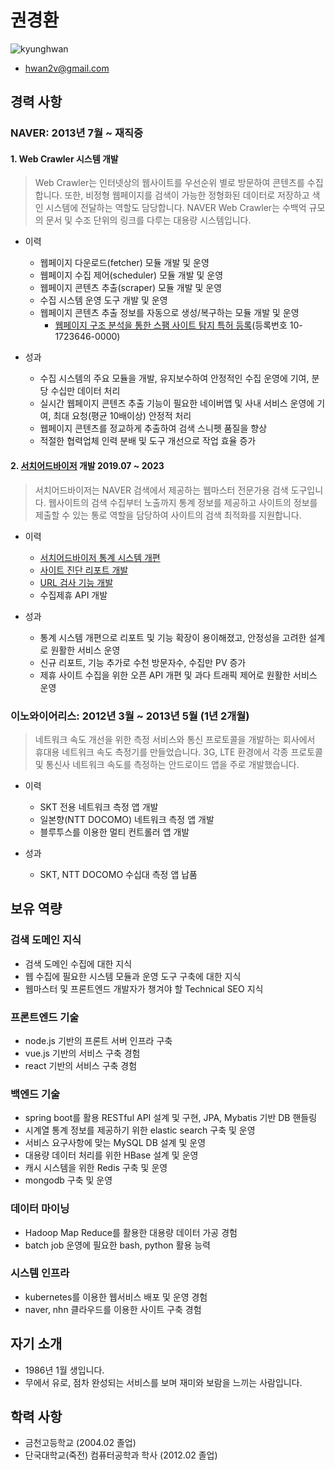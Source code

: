 # 권경환
![kyunghwan](https://user-images.githubusercontent.com/18346855/216135736-748f9b4f-73a9-4d6e-bfda-581d463fdf3e.jpg)
- hwan2v@gmail.com

## 경력 사항
### NAVER: 2013년 7월 ~ 재직중

#### 1. Web Crawler 시스템 개발
> Web Crawler는 인터넷상의 웹사이트를 우선순위 별로 방문하여 콘텐츠를 수집합니다. 또한, 비정형 웹페이지를 검색이 가능한 정형화된 데이터로 저장하고 색인 시스템에 전달하는 역할도 담당합니다. NAVER Web Crawler는 수백억 규모의 문서 및 수조 단위의 링크를 다루는 대용량 시스템입니다.

- 이력
  - 웹페이지 다운로드(fetcher) 모듈 개발 및 운영
  - 웹페이지 수집 제어(scheduler) 모듈 개발 및 운영
  - 웹페이지 콘텐츠 추출(scraper) 모듈 개발 및 운영
  - 수집 시스템 운영 도구 개발 및 운영
  - 웹페이지 콘텐츠 추출 정보를 자동으로 생성/복구하는 모듈 개발 및 운영
    - [웹페이지 구조 분석을 통한 스팸 사이트 탐지 특허 등록](https://patentscope.wipo.int/search/ko/detail.jsf?docId=KR196247125&_cid=P22-LDLZ0L-63525-1)(등록번호 10-1723646-0000)

- 성과
  - 수집 시스템의 주요 모듈을 개발, 유지보수하여 안정적인 수집 운영에 기여, 분당 수십만 데이터 처리
  - 실시간 웹페이지 콘텐츠 추출 기능이 필요한 네이버앱 및 사내 서비스 운영에 기여, 최대 요청(평균 10배이상) 안정적 처리
  - 웹페이지 콘텐츠를 정교하게 추출하여 검색 스니펫 품질을 향상
  - 적절한 협력업체 인력 분배 및 도구 개선으로 작업 효율 증가

#### 2. [서치어드바이저](https://searchadvisor.naver.com) 개발 2019.07 ~ 2023
> 서치어드바이저는 NAVER 검색에서 제공하는 웹마스터 전문가용 검색 도구입니다. 웹사이트의 검색 수집부터 노출까지 통계 정보를 제공하고 사이트의 정보를 제출할 수 있는 통로 역할을 담당하여 사이트의 검색 최적화를 지원합니다.

- 이력
  - [서치어드바이저 통계 시스템 개편](https://blog.naver.com/naver_webmaster/221685015336)
  - [사이트 진단 리포트 개발](https://blog.naver.com/naver_webmaster/222549901932)
  - [URL 검사 기능 개발](https://blog.naver.com/naver_webmaster/222910260124)
  - 수집제휴 API 개발

- 성과
  - 통계 시스템 개편으로 리포트 및 기능 확장이 용이해졌고, 안정성을 고려한 설계로 원활한 서비스 운영
  - 신규 리포트, 기능 추가로 수천 방문자수, 수집만 PV 증가
  - 제휴 사이트 수집을 위한 오픈 API 개편 및 과다 트래픽 제어로 원활한 서비스 운영


### 이노와이어리스: 2012년 3월 ~ 2013년 5월 (1년 2개월)
> 네트워크 속도 개선을 위한 측정 서비스와 통신 프로토콜을 개발하는 회사에서 휴대용 네트워크 속도 측정기를 만들었습니다.
3G, LTE 환경에서 각종 프로토콜 및 통신사 네트워크 속도를 측정하는 안드로이드 앱을 주로 개발했습니다.

- 이력
  - SKT 전용 네트워크 측정 앱 개발
  - 일본향(NTT DOCOMO) 네트워크 측정 앱 개발
  - 블루투스를 이용한 멀티 컨트롤러 앱 개발

- 성과
  - SKT, NTT DOCOMO 수십대 측정 앱 납품

## 보유 역량
### 검색 도메인 지식
- 검색 도메인 수집에 대한 지식
- 웹 수집에 필요한 시스템 모듈과 운영 도구 구축에 대한 지식
- 웹마스터 및 프론트엔드 개발자가 챙겨야 할 Technical SEO 지식

### 프론트엔드 기술
- node.js 기반의 프론트 서버 인프라 구축
- vue.js 기반의 서비스 구축 경험
- react 기반의 서비스 구축 경험

### 백엔드 기술
- spring boot를 활용 RESTful API 설계 및 구현, JPA, Mybatis 기반 DB 핸들링
- 시계열 통계 정보를 제공하기 위한 elastic search 구축 및 운영
- 서비스 요구사항에 맞는 MySQL DB 설계 및 운영
- 대용량 데이터 처리를 위한 HBase 설계 및 운영
- 캐시 시스템을 위한 Redis 구축 및 운영
- mongodb 구축 및 운영

### 데이터 마이닝
- Hadoop Map Reduce를 활용한 대용량 데이터 가공 경험
- batch job 운영에 필요한 bash, python 활용 능력

### 시스템 인프라
- kubernetes를 이용한 웹서비스 배포 및 운영 경험
- naver, nhn 클라우드를 이용한 사이트 구축 경험

## 자기 소개
- 1986년 1월 생입니다.
- 무에서 유로, 점차 완성되는 서비스를 보며 재미와 보람을 느끼는 사람입니다.

## 학력 사항
- 금천고등학교 (2004.02 졸업)
- 단국대학교(죽전) 컴퓨터공학과 학사 (2012.02 졸업)
